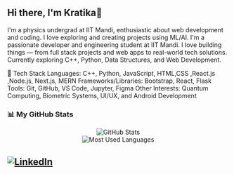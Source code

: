 ## Hi there, I'm Kratika👋

I'm a physics undergrad at IIT Mandi, enthusiastic about web development and coding. I love exploring and creating projects using ML/AI.
I'm a passionate developer and engineering student at IIT Mandi. I love building things — from full stack projects and web apps to real-world tech solutions. Currently exploring C++, Python, Data Structures, and Web Development. 

🔧 Tech Stack
Languages: C++, Python, JavaScript, HTML,CSS ,React.js ,Node.js, Next.js, MERN 
Frameworks/Libraries: Bootstrap, React, Flask
Tools: Git, GitHub, VS Code, Jupyter, Figma
Other Interests: Quantum Computing, Biometric Systems, UI/UX, and Android Development


### 📊 My GitHub Stats

<p align="center">
  <img src="https://github-readme-stats.vercel.app/api?username=kratika0529&show_icons=true&theme=radical&hide_border=true&border_radius=10" alt="GitHub Stats"/>
  <br/>
  <img src="https://github-readme-stats.vercel.app/api/top-langs/?username=kratika0529&layout=compact&theme=radical&hide_border=true&border_radius=10" alt="Most Used Languages"/>
</p>

[![LinkedIn](https://img.shields.io/badge/LinkedIn-0077B5?style=for-the-badge&logo=linkedin&logoColor=white)](https://www.linkedin.com/in/kratika-singh-40a3b231b)
---

<!--
**kratika0529/kratika0529** is a ✨ _special_ ✨ repository because its `README.md` (this file) appears on your GitHub profile.

Here are some ideas to get you started:

- 🔭 I’m currently working on ...
- 🌱 I’m currently learning ...
- 👯 I’m looking to collaborate on ...
- 🤔 I’m looking for help with ...
- 💬 Ask me about ...
- 📫 How to reach me: ...
- 😄 Pronouns: ...
- ⚡ Fun fact: ...
-->

